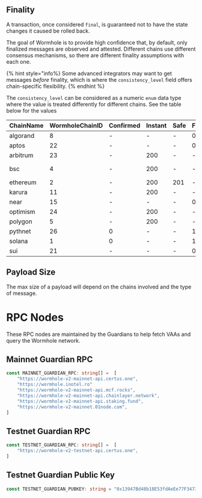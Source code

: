 
## Finality
<!--  https://www.notion.so/wormholefoundation/Finality-in-Wormhole-78ffa423abd44b7cbe38483a16040d83#06d9bf9521f7429aa25820b527b3686b -->

A transaction, once considered `final`, is guaranteed not to have the state changes it caused be rolled back.

The goal of Wormhole is to provide high confidence that, by default, only finalized messages are observed and attested.  Different chains use different consensus mechanisms, so there are different finality assumptions with each one.  

{% hint style="info%} 
Some advanced integrators may want to get messages _before_ finality, which is where the `consistency_level` field offers chain-specific flexibility.
{% endhint %}

The `consistency_level` can be considered as a numeric `enum` data type where the value is treated differently for different chains. See the table below for the values 

<!--FINALITY_TABLE-->

|ChainName|WormholeChainID|Confirmed|Instant|Safe|Finalized|Otherwise|
|---------|---------------|---------|-------|----|---------|---------|
|algorand|8|-|-|-|0|-|
|aptos|22|-|-|-|0|-|
|arbitrum|23|-|200|-|-|finalized|
|bsc|4|-|200|-|-|number of blocks|
|ethereum|2|-|200|201|-|finalized|
|karura|11|-|200|-|-|finalized|
|near|15|-|-|-|0|-|
|optimism|24|-|200|-|-|finalized|
|polygon|5|-|200|-|-|finalized|
|pythnet|26|0|-|-|1|-|
|solana|1|0|-|-|1|-|
|sui|21|-|-|-|0|-|
<!--FINALITY_TABLE-->


## Payload Size

The max size of a payload will depend on the chains involved and the type of message. 

<!-- TODO: details -->

# RPC Nodes

These RPC nodes are maintained by the Guardians to help fetch VAAs and query the Wormhole network.

## Mainnet Guardian RPC

```ts
const MAINNET_GUARDIAN_RPC: string[] =  [
    "https://wormhole-v2-mainnet-api.certus.one",
    "https://wormhole.inotel.ro"
    "https://wormhole-v2-mainnet-api.mcf.rocks",
    "https://wormhole-v2-mainnet-api.chainlayer.network",
    "https://wormhole-v2-mainnet-api.staking.fund",
    "https://wormhole-v2-mainnet.01node.com",
]
```

## Testnet Guardian RPC
```ts
const TESTNET_GUARDIAN_RPC: string[] =  [
    "https://wormhole-v2-testnet-api.certus.one",
]
```

## Testnet Guardian Public Key

```ts
const TESTNET_GUARDIAN_PUBKEY: string = "0x13947Bd48b18E53fdAeEe77F3473391aC727C638"
```